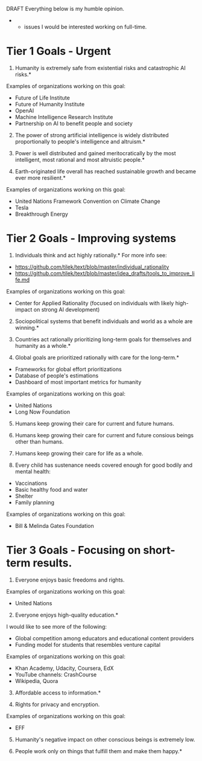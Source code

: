 DRAFT
Everything below is my humble opinion.

* - issues I would be interested working on full-time.


# Tier 1 Goals - Urgent

1. Humanity is extremely safe from existential risks and catastrophic AI risks.*

Examples of organizations working on this goal:
* Future of Life Institute
* Future of Humanity Institute
* OpenAI
* Machine Intelligence Research Institute
* Partnership on AI to benefit people and society

2. The power of strong artificial intelligence is widely distributed proportionally to people's intelligence and altruism.*

3. Power is well distributed and gained meritocratically by the most intelligent, most rational and most altruistic people.*

4. Earth-originated life overall has reached sustainable growth and became ever more resilient.*

Examples of organizations working on this goal: 
* United Nations Framework Convention on Climate Change
* Tesla
* Breakthrough Energy


# Tier 2 Goals - Improving systems


1. Individuals think and act highly rationally.*
For more info see: 
* https://github.com/tilek/text/blob/master/individual_rationality
* https://github.com/tilek/text/blob/master/idea_drafts/tools_to_improve_life.md

Examples of organizations working on this goal: 
- Center for Applied Rationality (focused on individuals with likely high-impact on strong AI development)

2. Sociopolitical systems that benefit individuals and world as a whole are winning.*

3. Countries act rationally prioritizing long-term goals for themselves and humanity as a whole.*
  
4. Global goals are prioritized rationally with care for the long-term.*
* Frameworks for global effort prioritizations
* Database of people's estimations
* Dashboard of most important metrics for humanity

Examples of organizations working on this goal: 
* United Nations
* Long Now Foundation

5. Humans keep growing their care for current and future humans.

6. Humans keep growing their care for current and future consious beings other than humans.

7. Humans keep growing their care for life as a whole.

8. Every child has sustenance needs covered enough for good bodily and mental health:
* Vaccinations
* Basic healthy food and water
* Shelter
* Family planning

Examples of organizations working on this goal: 
* Bill & Melinda Gates Foundation


# Tier 3 Goals - Focusing on short-term results.

1. Everyone enjoys basic freedoms and rights.

Examples of organizations working on this goal: 
- United Nations

2. Everyone enjoys high-quality education.*

I would like to see more of the following:
- Global competition among educators and educational content providers
- Funding model for students that resembles venture capital

Examples of organizations working on this goal: 
- Khan Academy, Udacity, Coursera, EdX
- YouTube channels: CrashCourse
- Wikipedia, Quora

3. Affordable access to information.*

4. Rights for privacy and encryption.

Examples of organizations working on this goal: 
- EFF

5. Humanity's negative impact on other conscious beings is extremely low.

6. People work only on things that fulfill them and make them happy.*
